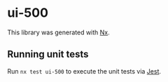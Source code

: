 # ui-500

This library was generated with [Nx](https://nx.dev).

## Running unit tests

Run `nx test ui-500` to execute the unit tests via [Jest](https://jestjs.io).
